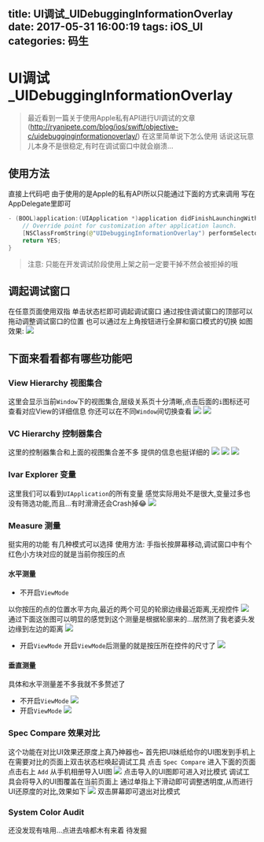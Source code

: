 title: UI调试_UIDebuggingInformationOverlay
date: 2017-05-31 16:00:19
tags: iOS_UI
categories: 码生
---

# UI调试_UIDebuggingInformationOverlay 

>最近看到一篇关于使用Apple私有API进行UI调试的文章(http://ryanipete.com/blog/ios/swift/objective-c/uidebugginginformationoverlay/)
>在这里简单说下怎么使用
>话说这玩意儿本身不是很稳定,有时在调试窗口中就会崩溃...

## 使用方法
直接上代码吧
由于使用的是Apple的私有API所以只能通过下面的方式来调用
写在AppDelegate里即可

```swift
- (BOOL)application:(UIApplication *)application didFinishLaunchingWithOptions:(NSDictionary *)launchOptions {
    // Override point for customization after application launch.
    [NSClassFromString(@"UIDebuggingInformationOverlay") performSelector:NSSelectorFromString(@"prepareDebuggingOverlay")];
    return YES;
}
```

>注意:
>只能在开发调试阶段使用上架之前一定要干掉不然会被拒掉的哦

## 调起调试窗口
在任意页面使用双指 单击状态栏即可调起调试窗口
通过按住调试窗口的顶部可以拖动调整调试窗口的位置
也可以通过左上角按钮进行全屏和窗口模式的切换
如图效果:
![](http://ohfpqyfi7.bkt.clouddn.com/14962186443463.png)

## 下面来看看都有哪些功能吧


### View Hierarchy 视图集合
这里会显示当前`Window`下的视图集合,层级关系页十分清晰,点击后面的`i`图标还可查看对应View的详细信息
你还可以在不同`Window`间切换查看
![](http://ohfpqyfi7.bkt.clouddn.com/14962198828930.png)
![](http://ohfpqyfi7.bkt.clouddn.com/14962200654350.png)


### VC Hierarchy 控制器集合
这里的控制器集合和上面的视图集合差不多
提供的信息也挺详细的
![](http://ohfpqyfi7.bkt.clouddn.com/14962202375596.png)
![](http://ohfpqyfi7.bkt.clouddn.com/14962202461191.png)
![](http://ohfpqyfi7.bkt.clouddn.com/14962202549313.png)


### Ivar Explorer 变量
这里我们可以看到`UIApplication`的所有变量
感觉实际用处不是很大,变量过多也没有筛选功能,而且...有时滑滑还会Crash掉😂
![](http://ohfpqyfi7.bkt.clouddn.com/14962206787017.png)


### Measure 测量
挺实用的功能
有几种模式可以选择
使用方法: 
手指长按屏幕移动,调试窗口中有个红色小方块对应的就是当前你按压的点

#### 水平测量 
* 不开启`ViewMode`
 
 以你按压的点的位置水平方向,最近的两个可见的轮廓边缘最近距离,无视控件
 ![](http://ohfpqyfi7.bkt.clouddn.com/14962215907592.png)
 通过下面这张图可以明显的感觉到这个测量是根据轮廓来的...居然测了我老婆头发边缘到左边的距离
 ![](http://ohfpqyfi7.bkt.clouddn.com/14962222065291.png)

* 开启`ViewMode`
开启`ViewMode`后测量的就是按压所在控件的尺寸了
![](http://ohfpqyfi7.bkt.clouddn.com/14962228241136.png)

#### 垂直测量 
具体和水平测量差不多我就不多赘述了
* 不开启`ViewMode`
 ![](http://ohfpqyfi7.bkt.clouddn.com/14962216076414.png)
* 开启`ViewMode`
![](http://ohfpqyfi7.bkt.clouddn.com/14962227921357.png)


### Spec Compare 效果对比
这个功能在对比UI效果还原度上真乃神器也~
首先把UI妹纸给你的UI图发到手机上
在需要对比的页面上双击状态栏唤起调试工具
点击 `Spec Compare` 进入下面的页面
点击右上 `Add` 从手机相册导入UI图
![](http://ohfpqyfi7.bkt.clouddn.com/14962193092278.png)
点击导入的UI图即可进入对比模式
调试工具会将导入的UI图覆盖在当前页面上
通过单指上下滑动即可调整透明度,从而进行UI还原度的对比,效果如下
![](http://ohfpqyfi7.bkt.clouddn.com/14962193475733.png)
双击屏幕即可退出对比模式


### System Color Audit 
还没发现有啥用...点进去啥都木有来着
待发掘



